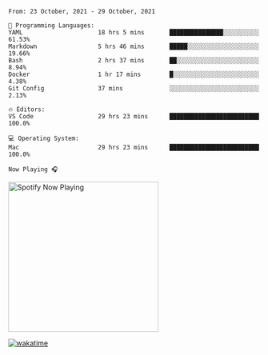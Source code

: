 <!--START_SECTION:waka-->
```text
From: 23 October, 2021 - 29 October, 2021

💬 Programming Languages: 
YAML                     18 hrs 5 mins       ███████████████░░░░░░░░░░   61.53% 
Markdown                 5 hrs 46 mins       █████░░░░░░░░░░░░░░░░░░░░   19.66% 
Bash                     2 hrs 37 mins       ██░░░░░░░░░░░░░░░░░░░░░░░   8.94% 
Docker                   1 hr 17 mins        █░░░░░░░░░░░░░░░░░░░░░░░░   4.38% 
Git Config               37 mins             ░░░░░░░░░░░░░░░░░░░░░░░░░   2.13%

🔥 Editors: 
VS Code                  29 hrs 23 mins      █████████████████████████   100.0%

💻 Operating System: 
Mac                      29 hrs 23 mins      █████████████████████████   100.0%

```


<!--END_SECTION:waka-->

`Now Playing 🎧`

[<img src="https://spotify-now-playing-cyan-seven.vercel.app/api/spotify-playing" alt="Spotify Now Playing" width="300" />](https://open.spotify.com/user/gregnrobinson-ca)

[![wakatime](https://wakatime.com/badge/user/37718f76-572e-4513-b2c5-41c4d93d287a.svg)](https://wakatime.com/@37718f76-572e-4513-b2c5-41c4d93d287a)



